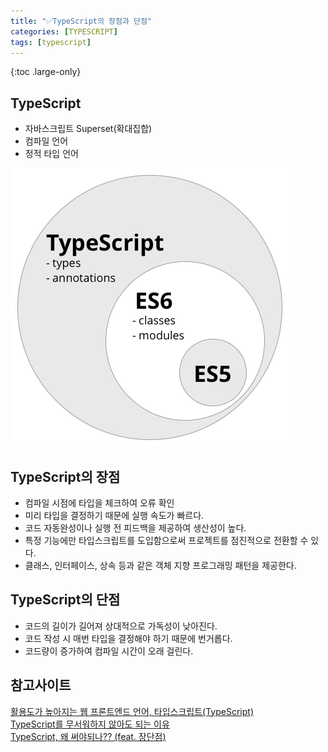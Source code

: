 ```yaml
---
title: "✅TypeScript의 장점과 단점"
categories: [TYPESCRIPT]
tags: [typescript]
---
```


{:toc .large-only}

## TypeScript

- 자바스크립트 Superset(확대집합)
- 컴파일 언어
- 정적 타입 언어

<img src="/assets/img/blog/2021-09-15-typescript_01.png">

## TypeScript의 장점

- 컴파일 시점에 타입을 체크하여 오류 확인
- 미리 타입을 결정하기 때문에 실행 속도가 빠르다.
- 코드 자동완성이나 실행 전 피드백을 제공하여 생산성이 높다.
- 특정 기능에만 타입스크립트를 도입함으로써 프로젝트를 점진적으로 전환할 수 있다.
- 클래스, 인터페이스, 상속 등과 같은 객체 지향 프로그래밍 패턴을 제공한다.

## TypeScript의 단점

- 코드의 길이가 길어져 상대적으로 가독성이 낮아진다.
- 코드 작성 시 매번 타입을 결정해야 하기 때문에 번거롭다.
- 코드량이 증가하여 컴파일 시간이 오래 걸린다.

## 참고사이트

[활용도가 높아지는 웹 프론트엔드 언어, 타입스크립트(TypeScript)](https://www.samsungsds.com/kr/insights/TypeScript.html)<br/>
[TypeScript를 무서워하지 않아도 되는 이유](https://han41858.tistory.com/14)<br/>
[TypeScript, 왜 써야되나?? (feat. 장단점)](https://imraccoon-developer.tistory.com/11)
